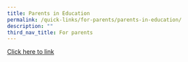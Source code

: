 ```yaml
---
title: Parents in Education
permalink: /quick-links/for-parents/parents-in-education/
description: ""
third_nav_title: For parents
---
```


[Click here to link](https://www.schoolbag.edu.sg/)